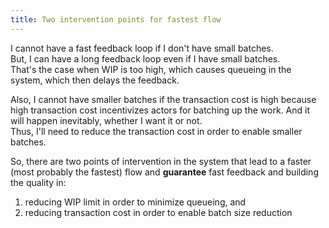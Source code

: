 ```yaml
---
title: Two intervention points for fastest flow
---
```

I cannot have a fast feedback loop if I don't have small batches.  
But, I can have a long feedback loop even if I have small batches.  
That's the case when WIP is too high, which causes queueing in the system, which then delays the feedback.  

Also, I cannot have smaller batches if the transaction cost is high because high transaction cost incentivizes actors for batching up the work. And it will happen inevitably, whether I want it or not.  
Thus, I'll need to reduce the transaction cost in order to enable smaller batches.  

So, there are two points of intervention in the system that lead to a faster (most probably the fastest) flow and __guarantee__ fast feedback and building the quality in:  
1. reducing WIP limit in order to minimize queueing, and
2. reducing transaction cost in order to enable batch size reduction
